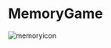 # MemoryGame
![memoryicon](https://user-images.githubusercontent.com/38578416/41818840-05199f1c-77bf-11e8-923d-c2cbdf29387f.png)

